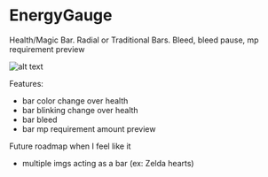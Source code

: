 # EnergyGauge
Health/Magic Bar. Radial or Traditional Bars. Bleed, bleed pause, mp requirement preview

![alt text](https://raw.githubusercontent.com/shadowlenz/EnergyGauge/master/preview.png:large)

Features:
- bar color change over health
- bar blinking change over health
- bar bleed
- bar mp requirement amount preview

Future roadmap when I feel like it
- multiple imgs acting as a bar (ex: Zelda hearts)
